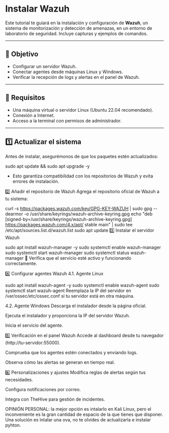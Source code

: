 # Instalar Wazuh

Este tutorial te guiará en la instalación y configuración de **Wazuh**, un sistema de monitorización y detección de amenazas, en un entorno de laboratorio de seguridad. Incluye capturas y ejemplos de comandos.

---

## 🔹 Objetivo

- Configurar un servidor Wazuh.
- Conectar agentes desde máquinas Linux y Windows.
- Verificar la recepción de logs y alertas en el panel de Wazuh.

---

## 🔹 Requisitos

- Una máquina virtual o servidor Linux (Ubuntu 22.04 recomendado).  
- Conexión a Internet.  
- Acceso a la terminal con permisos de administrador.

---

## 1️⃣ Actualizar el sistema

Antes de instalar, asegurémonos de que los paquetes estén actualizados:

sudo apt update && sudo apt upgrade -y
- Esto garantiza compatibilidad con los repositorios de Wazuh y evita errores de instalación.

2️⃣ Añadir el repositorio de Wazuh
Agrega el repositorio oficial de Wazuh a tu sistema:

curl -s https://packages.wazuh.com/key/GPG-KEY-WAZUH | sudo gpg --dearmor -o /usr/share/keyrings/wazuh-archive-keyring.gpg
echo "deb [signed-by=/usr/share/keyrings/wazuh-archive-keyring.gpg] https://packages.wazuh.com/4.x/apt/ stable main" | sudo tee /etc/apt/sources.list.d/wazuh.list
sudo apt update
3️⃣ Instalar el servidor Wazuh

sudo apt install wazuh-manager -y
sudo systemctl enable wazuh-manager
sudo systemctl start wazuh-manager
sudo systemctl status wazuh-manager
🔹 Verifica que el servicio esté activo y funcionando correctamente.



4️⃣ Configurar agentes Wazuh
4.1. Agente Linux

sudo apt install wazuh-agent -y
sudo systemctl enable wazuh-agent
sudo systemctl start wazuh-agent
Reemplaza la IP del servidor en /var/ossec/etc/ossec.conf si tu servidor está en otra máquina.



4.2. Agente Windows
Descarga el instalador desde la página oficial.

Ejecuta el instalador y proporciona la IP del servidor Wazuh.

Inicia el servicio del agente.



5️⃣ Verificación en el panel Wazuh
Accede al dashboard desde tu navegador (http://tu-servidor:55000).

Comprueba que los agentes estén conectados y enviando logs.

Observa cómo las alertas se generan en tiempo real.



6️⃣ Personalizaciones y ajustes
Modifica reglas de alertas según tus necesidades.

Configura notificaciones por correo.

Integra con TheHive para gestión de incidentes.

 OPINIÓN PERSONAL: la mejor opción es intalarlo en Kali Linux, pero el inconveniente es la gran cantidad de espacio de la que tienes que disponer. Una solución es intalar una ova, no te olvides de actualizarla e instalar pyhton.
